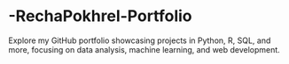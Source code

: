 # -RechaPokhrel-Portfolio
Explore my GitHub portfolio showcasing projects in Python, R, SQL, and more, focusing on data analysis, machine learning, and web development. 
